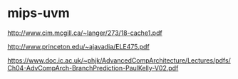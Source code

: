 # mips-uvm

http://www.cim.mcgill.ca/~langer/273/18-cache1.pdf

http://www.princeton.edu/~ajavadia/ELE475.pdf

https://www.doc.ic.ac.uk/~phjk/AdvancedCompArchitecture/Lectures/pdfs/Ch04-AdvCompArch-BranchPrediction-PaulKelly-V02.pdf

